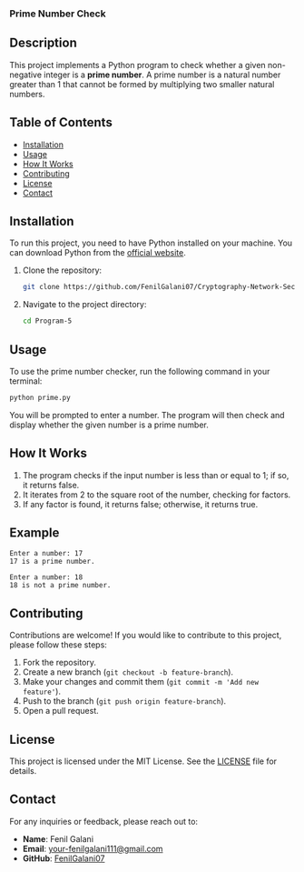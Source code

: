 ### Prime Number Check

## Description

This project implements a Python program to check whether a given non-negative integer is a **prime number**. A prime number is a natural number greater than 1 that cannot be formed by multiplying two smaller natural numbers.

## Table of Contents

- [Installation](#installation)
- [Usage](#usage)
- [How It Works](#how-it-works)
- [Contributing](#contributing)
- [License](#license)
- [Contact](#contact)

## Installation

To run this project, you need to have Python installed on your machine. You can download Python from the [official website](https://www.python.org/downloads/).

1. Clone the repository:

   ```bash
   git clone https://github.com/FenilGalani07/Cryptography-Network-Security.git
   ```

2. Navigate to the project directory:

   ```bash
   cd Program-5
   ```

## Usage

To use the prime number checker, run the following command in your terminal:

```bash
python prime.py
```

You will be prompted to enter a number. The program will then check and display whether the given number is a prime number.

## How It Works

1. The program checks if the input number is less than or equal to 1; if so, it returns false.
2. It iterates from 2 to the square root of the number, checking for factors.
3. If any factor is found, it returns false; otherwise, it returns true.

## Example

```
Enter a number: 17
17 is a prime number.
```

```
Enter a number: 18
18 is not a prime number.
```

## Contributing

Contributions are welcome! If you would like to contribute to this project, please follow these steps:

1. Fork the repository.
2. Create a new branch (`git checkout -b feature-branch`).
3. Make your changes and commit them (`git commit -m 'Add new feature'`).
4. Push to the branch (`git push origin feature-branch`).
5. Open a pull request.

## License

This project is licensed under the MIT License. See the [LICENSE](LICENSE) file for details.

## Contact

For any inquiries or feedback, please reach out to:

- **Name**: Fenil Galani
- **Email**: [your-fenilgalani111@gmail.com](mailto:your-fenilgalani111@gmail.com)
- **GitHub**: [FenilGalani07](https://github.com/FenilGalani07)

